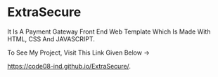 # ExtraSecure
It Is A Payment Gateway Front End Web Template Which Is Made With HTML, CSS And JAVASCRIPT.

To See My Project, Visit This Link Given Below ->

 https://code08-ind.github.io/ExtraSecure/.
